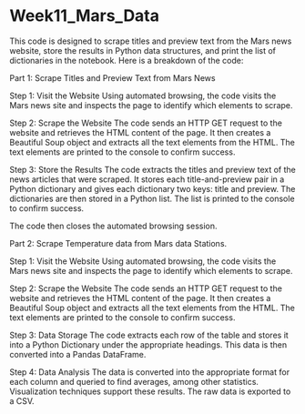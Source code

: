 # Week11_Mars_Data

This code is designed to scrape titles and preview text from the Mars news website, store the results in Python data structures, and print the list of dictionaries in the notebook. Here is a breakdown of the code:

Part 1: Scrape Titles and Preview Text from Mars News

Step 1: Visit the Website
Using automated browsing, the code visits the Mars news site and inspects the page to identify which elements to scrape.

Step 2: Scrape the Website
The code sends an HTTP GET request to the website and retrieves the HTML content of the page. It then creates a Beautiful Soup object and extracts all the text elements from the HTML. The text elements are printed to the console to confirm success.

Step 3: Store the Results
The code extracts the titles and preview text of the news articles that were scraped. It stores each title-and-preview pair in a Python dictionary and gives each dictionary two keys: title and preview. The dictionaries are then stored in a Python list. The list is printed to the console to confirm success.

The code then closes the automated browsing session.

Part 2: Scrape Temperature data from Mars data Stations. 

Step 1: Visit the Website
Using automated browsing, the code visits the Mars news site and inspects the page to identify which elements to scrape.

Step 2: Scrape the Website
The code sends an HTTP GET request to the website and retrieves the HTML content of the page. It then creates a Beautiful Soup object and extracts all the text elements from the HTML. The text elements are printed to the console to confirm success.

Step 3: Data Storage
The code extracts each row of the table and stores it into a Python Dictionary under the appropriate headings. This data is then converted into a Pandas DataFrame.

Step 4: Data Analysis
The data is converted into the appropriate format for each column and queried to find averages, among other statistics. Visualization techniques support these results. The raw data is exported to a CSV.